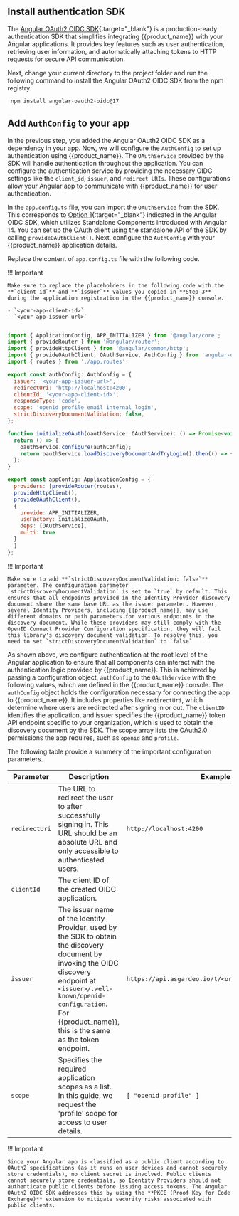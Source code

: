 

## Install authentication  SDK

The [Angular OAuth2 OIDC SDK](https://github.com/manfredsteyer/angular-oauth2-oidc/){:target="_blank"} is a production-ready authentication SDK that simplifies integrating {{product_name}} with your Angular applications. It provides key features such as user authentication, retrieving user information, and automatically attaching tokens to HTTP requests for secure API communication. 

Next, change your current directory to the project folder and run the following command to install the Angular OAuth2 OIDC SDK from the npm registry.

```bash
 npm install angular-oauth2-oidc@17

```

## Add `AuthConfig` to your app

In the previous step, you added the Angular OAuth2 OIDC SDK as a dependency in your app. Now, we will configure the `AuthConfig` to set up authentication using {{product_name}}. The `OAuthService` provided by the SDK will handle authentication throughout the application. You can configure the authentication service by providing the necessary OIDC settings like the `client_id`, `issuer`, and `redirect URIs`. These configurations allow your Angular app to communicate with {{product_name}} for user authentication.

In the `app.config.ts` file, you can import the `OAuthService` from the SDK. This corresponds to [Option 1](https://github.com/manfredsteyer/angular-oauth2-oidc?tab=readme-ov-file#option-1-standalone-apis){:target="_blank"} indicated in the Angular OIDC SDK, which utilizes Standalone Components introduced with Angular 14. You can set up the OAuth client using the standalone API of the SDK by calling `provideOAuthClient()`. Next, configure the `AuthConfig` with your {{product_name}} application details.


Replace the content of `app.config.ts` file with the following code. 

!!! Important

    Make sure to replace the placeholders in the following code with the **`client-id`** and **`issuer`** values you copied in **Step-3** during the application registration in the {{product_name}} console. 

    - `<your-app-client-id>`
    - `<your-app-issuer-url>`


```javascript title="app.config.ts"

import { ApplicationConfig, APP_INITIALIZER } from '@angular/core';
import { provideRouter } from '@angular/router';
import { provideHttpClient } from '@angular/common/http';
import { provideOAuthClient, OAuthService, AuthConfig } from 'angular-oauth2-oidc';
import { routes } from './app.routes';

export const authConfig: AuthConfig = {
  issuer: '<your-app-issuer-url>',
  redirectUri: 'http://localhost:4200',
  clientId: '<your-app-client-id>',
  responseType: 'code',
  scope: 'openid profile email internal_login',
  strictDiscoveryDocumentValidation: false,
};

function initializeOAuth(oauthService: OAuthService): () => Promise<void> {
  return () => {
    oauthService.configure(authConfig);
    return oauthService.loadDiscoveryDocumentAndTryLogin().then(() => { });
  };
}

export const appConfig: ApplicationConfig = {
  providers: [provideRouter(routes),
  provideHttpClient(),
  provideOAuthClient(),
  {
    provide: APP_INITIALIZER,
    useFactory: initializeOAuth,
    deps: [OAuthService],
    multi: true
  }
  ]
};


```

!!! Important

    Make sure to add **`strictDiscoveryDocumentValidation: false`** parameter. The configuration parameter `strictDiscoveryDocumentValidation` is set to `true` by default. This ensures that all endpoints provided in the Identity Provider discovery document share the same base URL as the issuer parameter. However, several Identity Providers, including {{product_name}}, may use different domains or path parameters for various endpoints in the discovery document. While these providers may still comply with the OpenID Connect Provider Configuration specification, they will fail this library's discovery document validation. To resolve this, you need to set `strictDiscoveryDocumentValidation` to `false`




As shown above, we configure authentication at the root level of the Angular application to ensure that all components can interact with the authentication logic provided by {{product_name}}. This is achieved by passing a configuration object, `authConfig` to the `OAuthService` with the following values, which are defined in the {{product_name}} console. The `authConfig` object holds the configuration necessary for connecting the app to {{product_name}}. It includes properties like `redirectUri`, which determine where users are redirected after signing in or out. The `clientID` identifies the application, and issuer specifies the {{product_name}} token API endpoint specific to your organization, which is used to obtain the discovery document by the SDK. The scope array lists the OAuth2.0 permissions the app requires, such as `openid` and `profile`.


The following table provide a summery of the important configuration parameters. 

| **Parameter** | **Description**                                                                                                                                                                                                                     | **Example**                                  |
|---------------|-------------------------------------------------------------------------------------------------------------------------------------------------------------------------------------------------------------------------------------|----------------------------------------------|
| `redirectUri` | The URL to redirect the user to after successfully signing in. This URL should be an absolute URL and only accessible to authenticated users.                                                                                      | `http://localhost:4200`                      |
| `clientId`    | The client ID of the created OIDC application.                                                                                                                                                                                     |                                              |
| `issuer`      | The issuer name of the Identity Provider, used by the SDK to obtain the discovery document by invoking the OIDC discovery endpoint at `<issuer>/.well-known/openid-configuration`. For {{product_name}}, this is the same as the token endpoint. | `https://api.asgardeo.io/t/<org_name>/oauth2/token` |
| `scope`       | Specifies the required application scopes as a list. In this guide, we request the 'profile' scope for access to user details.                                                                                                     | `[ "openid profile" ]`                       |

!!! Important

    Since your Angular app is classified as a public client according to OAuth2 specifications (as it runs on user devices and cannot securely store credentials), no client secret is involved. Public clients cannot securely store credentials, so Identity Providers should not authenticate public clients before issuing access tokens. The Angular OAuth2 OIDC SDK addresses this by using the **PKCE (Proof Key for Code Exchange)** extension to mitigate security risks associated with public clients.